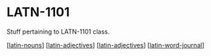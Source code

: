# LATN-1101
Stuff pertaining to LATN-1101 class.

[[latin-nouns]]
[[latin-adjectives]]
[[latin-adjectives]]
[[latin-word-journal]]


[//begin]: # "Autogenerated link references for markdown compatibility"
[latin-nouns]: latin-nouns "Latin Nouns"
[latin-adjectives]: latin-adjectives "Latin Adjectives"
[latin-word-journal]: latin-word-journal "Latin Word Journal"
[//end]: # "Autogenerated link references"